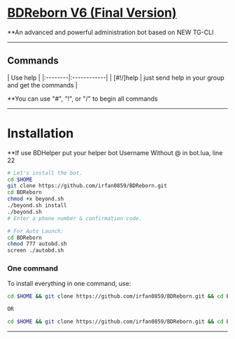 # [BDReborn V6 (Final Version)](https://telegram.me/BDReborn)

**An advanced and powerful administration bot based on NEW TG-CLI


* * *

## Commands

| Use help |
|:--------|:------------|
| [#!/]help | just send help in your group and get the commands |

**You can use "#", "!", or "/" to begin all commands

* * *

# Installation

**If use BDHelper put your helper bot Username Without @ in bot.lua, line 22

```sh
# Let's install the bot.
cd $HOME
git clone https://github.com/irfan0859/BDReborn.git
cd BDReborn
chmod +x beyond.sh
./beyond.sh install
./beyond.sh 
# Enter a phone number & confirmation code.

# For Auto Launch:
cd BDReborn
chmod 777 autobd.sh
screen ./autobd.sh
```
### One command
To install everything in one command, use:
```sh
cd $HOME && git clone https://github.com/irfan0859/BDReborn.git && cd BDReborn && chmod +x beyond.sh && ./beyond.sh install && ./beyond.sh

OR

cd $HOME && git clone https://github.com/irfan0859/BDReborn.git && cd BDReborn && chmod +x beyond.sh && ./beyond.sh install && chmod 777 autobd.sh && screen ./autobd.sh
```

* * *

